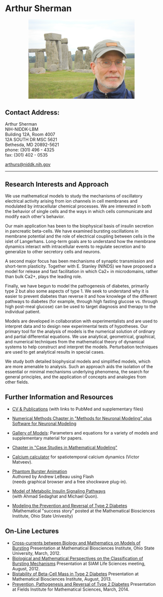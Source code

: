 # Arthur Sherman

<p style="text-align:center;">
<img src="Henge.jpg" alt="Photo of AS"  width="350"/>
</p>


## Contact Address:

<addr>  
Arthur Sherman<br>
NIH-NIDDK-LBM<br>
Building 12A, Room 4007<br>
12A SOUTH DR MSC 5621<br>
Bethesda, MD 20892-5621<br>
phone: (301) 496 - 4325<br>
fax: (301) 402 - 0535<br>


[arthurs@niddk.nih.gov](mailto:arthurs@niddk.nih.gov)

* * *

## Research Interests and Approach

We use mathematical models to study the mechanisms of oscillatory electrical activity arising from ion channels in cell membranes and modulated by intracellular chemical processes. We are interested in both the behavior of single cells and the ways in which cells communicate and modify each other's behavior.

Our main application has been to the biophysical basis of insulin secretion in pancreatic beta-cells. We have examined bursting oscillations in membrane potential and the role of electrical coupling between cells in the islet of Langerhans. Long-term goals are to understand how the membrane dynamics interact with intracellular events to regulate secretion and to generalize to other secretory cells and neurons.

A second major focus has been mechanisms of synaptic transmission and short-term plasticity. Together with E. Stanley (NINDS) we have proposed a model for release and fast facilitation in which Ca2+ in microdomains, rather than bulk Ca2+, plays the leading role.

Finally, we have begun to model the pathogenesis of diabetes, primarily type 2 but also some aspects of type 1. We seek to understand why it is easier to prevent diabetes than reverse it and how knowlege of the different pathways to diabetes (for example, through high fasting glucose vs. through high post-meal glucose) can be used to target diagnosis and therapy to the individual patient.

Models are developed in collaboration with experimentalists and are used to interpret data and to design new experimental tests of hypotheses. Our primary tool for the analysis of models is the numerical solution of ordinary and partial differential equations. We use analytical, geometrical, graphical, and numerical techniques from the mathematical theory of dynamical systems to help construct and interpret the models. Perturbation techniques are used to get analytical results in special cases.

We study both detailed biophysical models and simplified models, which are more amenable to analysis. Such an approach aids the isolation of the essential or minimal mechanisms underlying phenomena, the search for general principles, and the application of concepts and analogies from other fields.

## Further Information and Resources

*   [CV & Publications](CV/CV.html) (with links to PubMed and supplementary files)
*   [Numerical Methods Chapter in "Methods for Neuronal Modeling" plus Software for Neuronal Modeling](http://mrb.niddk.nih.gov/sherman/Numerics.html)
*   [Gallery of Models](http://mrb.niddk.nih.gov/sherman/gallery/index.html): Parameters and equations for a variety of models and supplementary material for papers.
*   [Chapter in "Case Studies in Mathematical Modeling"](http://mrb.niddk.nih.gov/sherman/Utah.html)
*   [Calcium calculator](https://web.njit.edu/~matveev/) for spatiotemporal calcium dynamics (Victor Matveev).  

*   [Phantom Burster Animation](http://mrb.niddk.nih.gov/sherman/phantoms/phantom4.html)  
    Authored by Andrew LeBeau using Flash  
    (needs graphical browser and a free shockwave plug-in).
*   [Model of Metabolic Insulin Signaling Pathways](http://mrb.niddk.nih.gov/sherman/Insulin.html)  
    (with Ahmad Sedaghat and Michael Quon).
*   [Modeling the Prevention and Reversal of Type 2 Diabetes](https://mbi.osu.edu/resources/success-stories/modeling-prevention-and-reversal-type-2-diabetes/)  
    (Mathematical "success story" posted at the Mathematical Biosciences Institute, Ohio State Univesity)

## On-Line Lectures


*   [Cross-currents between Biology and Mathematics on Models of Bursting](https://video.mbi.ohio-state.edu/video/player/?id=338) Presentation at Mathematical Biosciences Institute, Ohio State University, March, 2012.
*   [Biological and Mathematical Perspectives on the Classification of Bursting Mechanisms](https://www.pathlms.com/siam/courses/2724/sections/3618) Presentation at SIAM Life Sciences meeting, August, 2012.
*   [Bistability of Beta-Cell Mass in Type 2 Diabetes](https://mbi.osu.edu/video/player/?id=2741&title=Bistability+of+Beta+Cell+Mass+in+Diabetes) Presentation at Mathematical Biosciences Institute, August, 2013.
*   [Prevention, Pathogenesis and Reversal of Type 2 Diabetes](http://www.fields.utoronto.ca/video-archive/2014/03/259-3080) Presentation at Fields Institute for Mathematical Sciences, March, 2014.


